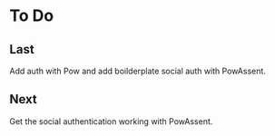 # To Do

## Last

Add auth with Pow and add boilderplate social auth with PowAssent.

## Next

Get the social authentication working with PowAssent.
